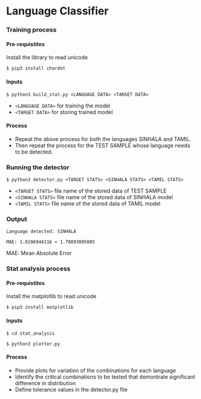 # Language Classifier
### Training process
#### Pre-requistites 
Install the library to read unicode

`$ pip3 install chardet`
#### Inputs
`$ python3 build_stat.py <LANGUAGE DATA> <TARGET DATA>`
* `<LANGUAGE DATA>` for training the model
* `<TARGET DATA>` for storing trained model

#### Process
* Repeat the above process for both the languages SINHALA and TAMIL.
* Then repeat the process for the TEST SAMPLE whose language needs to be detected.

### Running the detector
`$ python3 detector.py <TARGET STATS> <SINHALA STATS> <TAMIL STATS>`
* `<TARGET STATS>` file name of the stored data of TEST SAMPLE
* `<SINHALA STATS>` file name of the stored data of SINHALA model
* `<TAMIL STATS>` file name of the stored data of TAMIL model

### Output
```Language detected: SINHALA```

```MAE: 1.0206944116 < 1.70093005005```

MAE:  Mean Absolute Error
### Stat analysis process
#### Pre-requistites 
Install the matplotlib to read unicode

`$ pip3 install matplotlib`
#### Inputs
`$ cd stat_analysis`

`$ python3 plotter.py`

#### Process
* Provide plots for variation of the combinations for each language
* Identify the critical combinations to be tested that demontrate significant difference in distribution
* Define tolerance values in the detector.py file